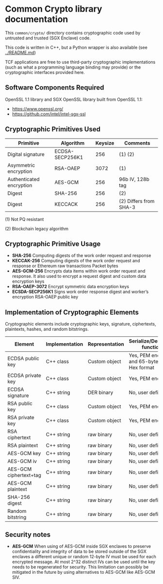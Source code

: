 <!--
Licensed under Creative Commons Attribution 4.0 International License
https://creativecommons.org/licenses/by/4.0/
-->

Common Crypto library documentation
===================================

This `common/crypto/` directory contains cryptographic code used by untrusted and
trusted (SGX Enclave) code.

This code is written in C++, but a Python wrapper is also available (see [../README.md](../README.md))

TCF applications are free to use third-party cryptographic implementations (such as what a programming language binding may provide) or the cryptographic interfaces provided here.


Software Components Required
----------------------------

OpenSSL 1.1 library and SGX OpenSSL library built from OpenSSL 1.1:

* https://www.openssl.org/
* https://github.com/intel/intel-sgx-ssl


Cryptographic Primitives Used
-----------------------------

| Primitive | Algorithm | Keysize | Comments |
| --------- | --------- | ------- | -------- |
| Digital signature | ECDSA-SECP256K1 | 256 | (1) (2) |
| Asymmetric encryption | RSA-OAEP | 3072 | (1) |
| Authenticated encryption | AES-GCM | 256 | 96b IV, 128b tag |
| Digest | SHA-256 | 256 | (2) |
| Digest | KECCACK | 256 | (2) Differs from SHA-3 |

(1) Not PQ resistant

(2) Blockchain legacy algorithm


Cryptographic Primitive Usage
-----------------------------

* **SHA-256** Computing digests of the work order request and response
* **KECCAK-256** Computing digests of the work order request and response or Ethereum raw transactions Packet bytes
* **AES-GCM-256** Encrypts data items within work order request and response. It also used to encrypt a request digest and custom data encryption keys
* **RSA-OAEP-3072** Encrypt symmetric data encryption keys
* **ECSDA-SECP256K1** Signs work order response digest and worker’s encryption RSA-OAEP public key


Implementation of Cryptographic Elements
----------------------------------------

Cryptographic elements include cryptographic keys, signature, ciphertexts, plaintexts, hashes, and random bitstrings.

| Element | Implementation | Representation | Serialize/Deserialize function? |
| ------- | -------------- | -------------- | ------------------------------- |
| ECDSA public key | C++ class | Custom object | Yes, PEM encoding and 65-byte Bitcoin Hex format |
| ECDSA private key      | C++ class  | Custom object | Yes, PEM encoding     |
| ECDSA signature        | C++ string | DER binary    | No, user defined      |
| RSA public key         | C++ class  | Custom object | Yes, PEM encoding     |
| RSA private key        | C++ class  | Custom object | Yes, PEM encoding     |
| RSA ciphertext         | C++ string | raw binary    | No, user defined      |
| RSA plaintext          | C++ string | raw binary    | No, user defined      |
| AES-GCM key            | C++ string | raw binary    | No, user defined      |
| AES-GCM iv             | C++ string | raw binary    | No, user defined      |
| AES-GCM ciphertext+tag | C++ string | raw binary    | No, user defined      |
| AES-GCM plaintext      | C++ string | raw binary    | No, user defined      |
| SHA-256 digest         | C++ string | raw binary    | No, user defined      |
| Random bitstring       | C++ string | raw binary    | No, user defined      |

Security notes
--------------

* **AES-GCM** When using of AES-GCM inside SGX enclaves to preserve confidentiality
and integrity of data to be stored outside of the SGX enclaves a different unique
or random 12-byte IV must be used for each encrypted message.
At most 2^32 distinct IVs can be used until the key needs to be regenerated for
security. This limitation can possibly be mitigated in the future by using
alternatives to AES-GCM like AES-GCM SIV.
